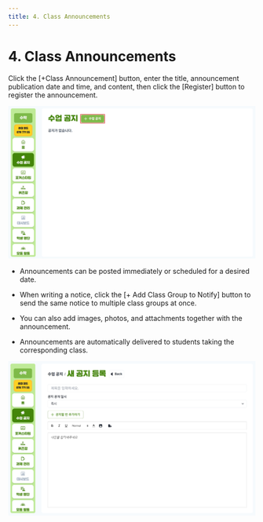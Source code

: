 ```yaml
---
title: 4. Class Announcements
---
```


# 4. Class Announcements

Click the [+Class Announcement] button, enter the title, announcement publication date and time, and content, then click the [Register] button to register the announcement.

![](/img/kr/elementary/teacher/04-01.jpg)

- Announcements can be posted immediately or scheduled for a desired date.

- When writing a notice, click the [+ Add Class Group to Notify] button to send the same notice to multiple class groups at once.

- You can also add images, photos, and attachments together with the announcement.

- Announcements are automatically delivered to students taking the corresponding class.

![](/img/kr/elementary/teacher/04-02.jpg)
